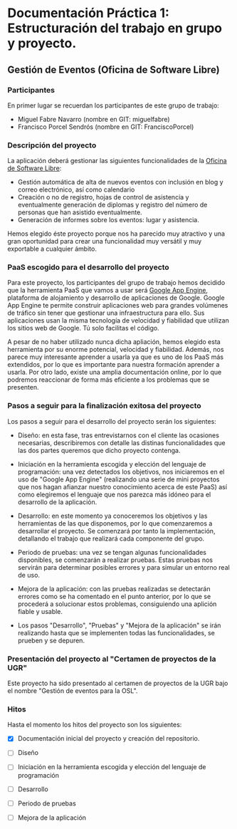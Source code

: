 # Documentación Práctica 1: Estructuración del trabajo en grupo y proyecto.

## Gestión de Eventos (Oficina de Software Libre)

### Participantes

En primer lugar se recuerdan los participantes de este grupo de trabajo:

* Miguel Fabre Navarro (nombre en GIT: miguelfabre)
* Francisco Porcel Sendrós (nombre en GIT: FranciscoPorcel)

### Descripción del proyecto

La aplicación deberá gestionar las siguientes funcionalidades de la [Oficina de Software Libre](http://osl.ugr.es/):

* Gestión automática de alta de nuevos eventos con inclusión en blog y correo electrónico, así como calendario
* Creación o no de registro, hojas de control de asistencia y eventualmente generación de diplomas y registro del número de personas que han asistido eventualmente. 
* Generación de informes sobre los eventos: lugar y asistencia.

Hemos elegido éste proyecto porque nos ha parecido muy atractivo y una gran oportunidad para crear una funcionalidad muy versátil y muy exportable a cualquier ámbito.

### PaaS escogido para el desarrollo del proyecto

Para este proyecto, los participantes del grupo de trabajo hemos decidido que la herramienta PaaS que vamos a usar será [Google App Engine](https://appengine.google.com/), plataforma de alojamiento y desarrollo de aplicaciones de Google. Google App Engine te permite construir aplicaciones web para grandes volúmenes de tráfico sin tener que gestionar una infraestructura para ello. Sus aplicaciones usan la misma tecnología de velocidad y fiabilidad que utilizan los sitios web de Google. Tú solo facilitas el código. 

A pesar de no haber utilizado nunca dicha apliación, hemos elegido esta herramienta por su enorme potencial, velocidad y fiabilidad. Además, nos parece muy interesante aprender a usarla ya que es uno de los PaaS más extendidos, por lo que es importante para nuestra formación aprender a usarla. Por otro lado, existe una amplia documentación online, por lo que podremos reaccionar de forma más eficiente a los problemas que se presenten.


### Pasos a seguir para la finalización exitosa del proyecto

Los pasos a seguir para el desarrollo del proyecto serán los siguientes:

* Diseño: en esta fase, tras entrevistarnos con el cliente las ocasiones necesarias, describiremos con detalle las distinas funcionalidades que las dos partes queremos que dicho proyecto contenga.

* Iniciación en la herramienta escogida y elección del lenguaje de programación: una vez detectados los objetivos, nos iniciaremos en el uso de "Google App Engine" (realizando una serie de mini proyectos que nos hagan afianzar nuestro conocimiento acerca de este PaaS) así como elegiremos el lenguaje que nos parezca más idóneo para el desarrollo de la aplicación.

* Desarrollo: en este momento ya conoceremos los objetivos y las herramientas de las que disponemos, por lo que comenzaremos a desarrollar el proyecto. Se comenzará por tanto la implementación, detallando el trabajo que realizará cada componente del grupo.

* Periodo de pruebas: una vez se tengan algunas funcionalidades disponibles, se comenzarán a realizar pruebas. Estas pruebas nos servirán para determinar posibles errores y para simular un entorno real de uso.

* Mejora de la aplicación: con las pruebas realizadas se detectarán errores como se ha comentado en el punto anterior, por lo que se procederá a solucionar estos problemas, consiguiendo una aplición fiable y usable.

* Los pasos "Desarrollo", "Pruebas" y "Mejora de la aplicación" se irán realizando hasta que se implementen todas las funcionalidades, se prueben y se depuren.

### Presentación del proyecto al "Certamen de proyectos de la UGR"

Este proyecto ha sido presentado al certamen de proyectos de la UGR bajo el nombre "Gestión de eventos para la OSL".

### Hitos

Hasta el momento los hitos del proyecto son los siguientes:

* [X] Documentación inicial del proyecto y creación del repositorio.
* [ ] Diseño
* [ ] Iniciación en la herramienta escogida y elección del lenguaje de programación
* [ ] Desarrollo
* [ ] Periodo de pruebas
* [ ] Mejora de la aplicación


